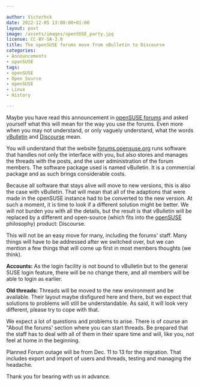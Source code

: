```yaml
---

author: Victorhck
date: 2022-12-05 13:00:00+01:00
layout: post
image: /assets/images/openSUSE_party.jpg
license: CC-BY-SA-3.0
title: The openSUSE forums move from vBulletin to Discourse 
categories:
- Announcements
- openSUSE
tags:
- openSUSE
- Open Source
- openSUSE
- Linux
- History

---
```


Maybe you have read this announcement in [openSUSE forums](https://forums.opensuse.org/) and asked yourself what this will mean for the way you use the forums. Even more when you may not understand, or only vaguely understand, what the words [vBulletin](https://en.wikipedia.org/wiki/VBulletin) and [Discourse](https://en.wikipedia.org/wiki/Discourse_(software)) mean.

You will understand that the website [forums.opensuse.org](https://forums.opensuse.org/) runs software that handles not only the interface with you, but also stores and manages the threads with the posts, and the user administration of the forum members. The software package used is named vBulletin. It is a commercial package and as such brings considerable costs.

Because all software that stays alive will move to new versions, this is also the case with vBulletin. That will mean that all of the adaptions that were made in the openSUSE instance had to be converted to the new version. At such a moment, it is time to look if a different solution might be better. We will not burden you with all the details, but the result is that vBulletin will be replaced by a different and open-source (which fits into the [openSUSE](https://www.opensuse.org/) philosophy) product: Discourse.

This will not be an easy move for many, including the forums' staff. Many things will have to be addressed after we switched over, but we can mention a few things that will come up first in most members thoughts (we think).

__Accounts:__ As the login facility is not bound to vBulletin but to the general SUSE login feature, there will be no change there, and all members will be able to login as earlier.

__Old threads:__ Threads will be moved to the new environment and be available. Their layout maybe disfigured here and there, but we expect that solutions to problems will still be understandable. As said, it will look very different, please try to cope with that. 

We expect a lot of questions and problems to arise. There is of course an "About the forums' section where you can start threads. Be prepared that the staff has to deal with all of them in their spare time and will, like you, not feel at home in the beginning.

Planned Forum outage will be from Dec. 11 to 13 for the migration. That includes export and import of users and threads, testing and managing the headache.

Thank you for bearing with us in advance. 


<meta name="openSUSE, user, Open Source, Linux, openSUSE, fun" content="HTML,CSS,XML,JavaScript">

